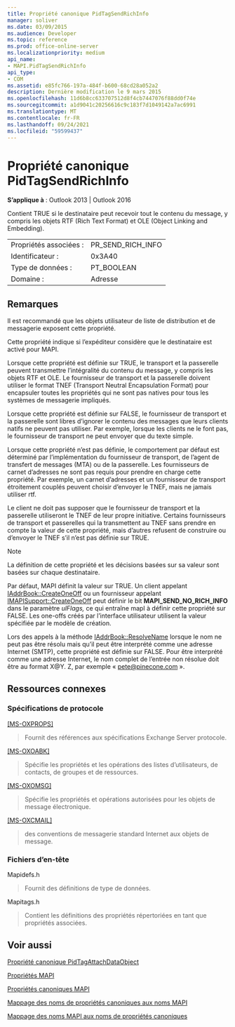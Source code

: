 ```yaml
---
title: Propriété canonique PidTagSendRichInfo
manager: soliver
ms.date: 03/09/2015
ms.audience: Developer
ms.topic: reference
ms.prod: office-online-server
ms.localizationpriority: medium
api_name:
- MAPI.PidTagSendRichInfo
api_type:
- COM
ms.assetid: e85fc766-197a-484f-b600-68cd28a052a2
description: Dernière modification le 9 mars 2015
ms.openlocfilehash: 11d6b8cc633707512d8f4cb7447076f88dd0f74e
ms.sourcegitcommit: a1d9041c20256616c9c183f7d1049142a7ac6991
ms.translationtype: MT
ms.contentlocale: fr-FR
ms.lasthandoff: 09/24/2021
ms.locfileid: "59599437"
---
```

# <a name="pidtagsendrichinfo-canonical-property"></a>Propriété canonique PidTagSendRichInfo

  
  
**S’applique à** : Outlook 2013 | Outlook 2016 
  
Contient TRUE si le destinataire peut recevoir tout le contenu du message, y compris les objets RTF (Rich Text Format) et OLE (Object Linking and Embedding). 
  
|||
|:-----|:-----|
|Propriétés associées :  <br/> |PR_SEND_RICH_INFO  <br/> |
|Identificateur :  <br/> |0x3A40  <br/> |
|Type de données :  <br/> |PT_BOOLEAN  <br/> |
|Domaine :  <br/> |Adresse  <br/> |
   
## <a name="remarks"></a>Remarques

Il est recommandé que les objets utilisateur de liste de distribution et de messagerie exposent cette propriété. 
  
Cette propriété indique si l’expéditeur considère que le destinataire est activé pour MAPI. 
  
Lorsque cette propriété est définie sur TRUE, le transport et la passerelle peuvent transmettre l’intégralité du contenu du message, y compris les objets RTF et OLE. Le fournisseur de transport et la passerelle doivent utiliser le format TNEF (Transport Neutral Encapsulation Format) pour encapsuler toutes les propriétés qui ne sont pas natives pour tous les systèmes de messagerie impliqués. 
  
Lorsque cette propriété est définie sur FALSE, le fournisseur de transport et la passerelle sont libres d’ignorer le contenu des messages que leurs clients natifs ne peuvent pas utiliser. Par exemple, lorsque les clients ne le font pas, le fournisseur de transport ne peut envoyer que du texte simple. 
  
Lorsque cette propriété n’est pas définie, le comportement par défaut est déterminé par l’implémentation du fournisseur de transport, de l’agent de transfert de messages (MTA) ou de la passerelle. Les fournisseurs de carnet d’adresses ne sont pas requis pour prendre en charge cette propriété. Par exemple, un carnet d’adresses et un fournisseur de transport étroitement couplés peuvent choisir d’envoyer le TNEF, mais ne jamais utiliser rtf. 
  
Le client ne doit pas supposer que le fournisseur de transport et la passerelle utiliseront le TNEF de leur propre initiative. Certains fournisseurs de transport et passerelles qui la transmettent au TNEF sans prendre en compte la valeur de cette propriété, mais d’autres refusent de construire ou d’envoyer le TNEF s’il n’est pas définie sur TRUE. 
  
> [!NOTE]
> La définition de cette propriété et les décisions basées sur sa valeur sont basées sur chaque destinataire. 
  
Par défaut, MAPI définit la valeur sur TRUE. Un client appelant [IAddrBook::CreateOneOff](iaddrbook-createoneoff.md) ou un fournisseur appelant [IMAPISupport::CreateOneOff](imapisupport-createoneoff.md) peut définir le bit **MAPI_SEND_NO_RICH_INFO** dans le paramètre  _ulFlags,_ ce qui entraîne mapI à définir cette propriété sur FALSE. Les one-offs créés par l’interface utilisateur utilisent la valeur spécifiée par le modèle de création. 
  
Lors des appels à la méthode [IAddrBook::ResolveName](iaddrbook-resolvename.md) lorsque le nom ne peut pas être résolu mais qu’il peut être interprété comme une adresse Internet (SMTP), cette propriété est définie sur FALSE. Pour être interprété comme une adresse Internet, le nom complet de l’entrée non résolue doit être au format X@Y. Z, par exemple « pete@pinecone.com ». 
  
## <a name="related-resources"></a>Ressources connexes

### <a name="protocol-specifications"></a>Spécifications de protocole

[[MS-OXPROPS]](https://msdn.microsoft.com/library/f6ab1613-aefe-447d-a49c-18217230b148%28Office.15%29.aspx)
  
> Fournit des références aux spécifications Exchange Server protocole.
    
[[MS-OXOABK]](https://msdn.microsoft.com/library/f4cf9b4c-9232-4506-9e71-2270de217614%28Office.15%29.aspx)
  
> Spécifie les propriétés et les opérations des listes d’utilisateurs, de contacts, de groupes et de ressources.
    
[[MS-OXOMSG]](https://msdn.microsoft.com/library/daa9120f-f325-4afb-a738-28f91049ab3c%28Office.15%29.aspx)
  
> Spécifie les propriétés et opérations autorisées pour les objets de message électronique.
    
[[MS-OXCMAIL]](https://msdn.microsoft.com/library/b60d48db-183f-4bf5-a908-f584e62cb2d4%28Office.15%29.aspx)
  
> des conventions de messagerie standard Internet aux objets de message.
    
### <a name="header-files"></a>Fichiers d’en-tête

Mapidefs.h
  
> Fournit des définitions de type de données.
    
Mapitags.h
  
> Contient les définitions des propriétés répertoriées en tant que propriétés associées.
    
## <a name="see-also"></a>Voir aussi



[Propriété canonique PidTagAttachDataObject](pidtagattachdataobject-canonical-property.md)


[Propriétés MAPI](mapi-properties.md)
  
[Propriétés canoniques MAPI](mapi-canonical-properties.md)
  
[Mappage des noms de propriétés canoniques aux noms MAPI](mapping-canonical-property-names-to-mapi-names.md)
  
[Mappage des noms MAPI aux noms de propriétés canoniques](mapping-mapi-names-to-canonical-property-names.md)

